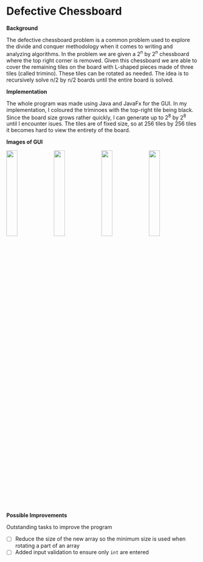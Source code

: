 # Defective Chessboard
**Background**

The defective chessboard problem is a common problem used to explore the divide and conquer methodology when it comes to writing and analyzing algorithms. In the problem we are given a 2<sup>n</sup> by 2<sup>n</sup> chessboard where the top right corner is removed. Given this chessboard we are able to cover the remaining tiles on the board with L-shaped pieces made of three tiles (called trimino). These tiles can be rotated as needed. The idea is to recursively solve n/2 by n/2 boards until the entire board is solved.  

**Implementation**

The whole program was made using Java and JavaFx for the GUI. In my implementation, I coloured the triminoes with the top-right tile being black. Since the board size grows rather quickly, I can generate up to 2<sup>8</sup> by 2<sup>8</sup> until I encounter isues. The tiles are of fixed size, so at 256 tiles by 256 tiles it becomes hard to view the entirety of the board. 

**Images of GUI**

<img src="https://user-images.githubusercontent.com/46686623/75642544-df5b8700-5c09-11ea-8ff1-bc90e621cb16.png" width=24%> <img src="https://user-images.githubusercontent.com/46686623/75642530-d36fc500-5c09-11ea-87b8-a25c6410a0b2.png" width="24%"> <img src="https://user-images.githubusercontent.com/46686623/75642552-ea161c00-5c09-11ea-91d9-87d9d8a21232.png" width="24%"> <img src="https://user-images.githubusercontent.com/46686623/75642559-eda9a300-5c09-11ea-870f-b496a4c5a453.png" width="24%">

**Possible Improvements**

Outstanding tasks to improve the program
- [ ] Reduce the size of the new array so the minimum size is used when rotating a part of an array
- [ ] Added input validation to ensure only `int` are entered
